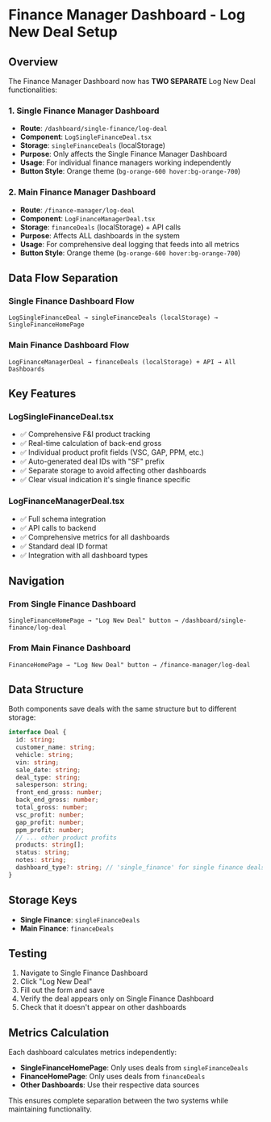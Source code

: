 # Finance Manager Dashboard - Log New Deal Setup

## Overview

The Finance Manager Dashboard now has **TWO SEPARATE** Log New Deal functionalities:

### 1. Single Finance Manager Dashboard

- **Route**: `/dashboard/single-finance/log-deal`
- **Component**: `LogSingleFinanceDeal.tsx`
- **Storage**: `singleFinanceDeals` (localStorage)
- **Purpose**: Only affects the Single Finance Manager Dashboard
- **Usage**: For individual finance managers working independently
- **Button Style**: Orange theme (`bg-orange-600 hover:bg-orange-700`)

### 2. Main Finance Manager Dashboard

- **Route**: `/finance-manager/log-deal`
- **Component**: `LogFinanceManagerDeal.tsx`
- **Storage**: `financeDeals` (localStorage) + API calls
- **Purpose**: Affects ALL dashboards in the system
- **Usage**: For comprehensive deal logging that feeds into all metrics
- **Button Style**: Orange theme (`bg-orange-600 hover:bg-orange-700`)

## Data Flow Separation

### Single Finance Dashboard Flow

```
LogSingleFinanceDeal → singleFinanceDeals (localStorage) → SingleFinanceHomePage
```

### Main Finance Dashboard Flow

```
LogFinanceManagerDeal → financeDeals (localStorage) + API → All Dashboards
```

## Key Features

### LogSingleFinanceDeal.tsx

- ✅ Comprehensive F&I product tracking
- ✅ Real-time calculation of back-end gross
- ✅ Individual product profit fields (VSC, GAP, PPM, etc.)
- ✅ Auto-generated deal IDs with "SF" prefix
- ✅ Separate storage to avoid affecting other dashboards
- ✅ Clear visual indication it's single finance specific

### LogFinanceManagerDeal.tsx

- ✅ Full schema integration
- ✅ API calls to backend
- ✅ Comprehensive metrics for all dashboards
- ✅ Standard deal ID format
- ✅ Integration with all dashboard types

## Navigation

### From Single Finance Dashboard

```
SingleFinanceHomePage → "Log New Deal" button → /dashboard/single-finance/log-deal
```

### From Main Finance Dashboard

```
FinanceHomePage → "Log New Deal" button → /finance-manager/log-deal
```

## Data Structure

Both components save deals with the same structure but to different storage:

```typescript
interface Deal {
  id: string;
  customer_name: string;
  vehicle: string;
  vin: string;
  sale_date: string;
  deal_type: string;
  salesperson: string;
  front_end_gross: number;
  back_end_gross: number;
  total_gross: number;
  vsc_profit: number;
  gap_profit: number;
  ppm_profit: number;
  // ... other product profits
  products: string[];
  status: string;
  notes: string;
  dashboard_type?: string; // 'single_finance' for single finance deals
}
```

## Storage Keys

- **Single Finance**: `singleFinanceDeals`
- **Main Finance**: `financeDeals`

## Testing

1. Navigate to Single Finance Dashboard
2. Click "Log New Deal"
3. Fill out the form and save
4. Verify the deal appears only on Single Finance Dashboard
5. Check that it doesn't appear on other dashboards

## Metrics Calculation

Each dashboard calculates metrics independently:

- **SingleFinanceHomePage**: Only uses deals from `singleFinanceDeals`
- **FinanceHomePage**: Only uses deals from `financeDeals`
- **Other Dashboards**: Use their respective data sources

This ensures complete separation between the two systems while maintaining functionality.
